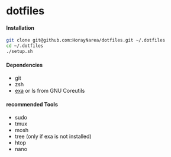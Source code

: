 # dotfiles

#### Installation
```sh
git clone git@github.com:HorayNarea/dotfiles.git ~/.dotfiles
cd ~/.dotfiles
./setup.sh
```

#### Dependencies
* git
* zsh
* [exa](https://the.exa.website/) or ls from GNU Coreutils

#### recommended Tools
* sudo
* tmux
* mosh
* tree (only if exa is not installed)
* htop
* nano
